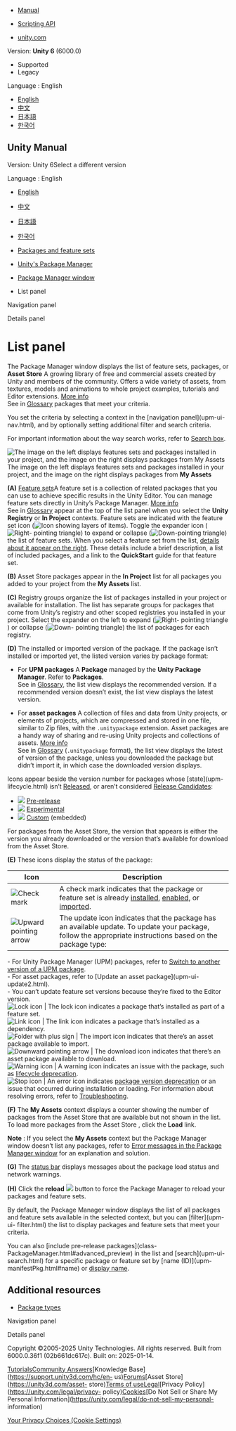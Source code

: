 [](https://docs.unity3d.com)

  * [Manual](../Manual/index.html)
  * [Scripting API](../ScriptReference/index.html)

  * [unity.com](https://unity.com/)

Version: **Unity 6** (6000.0)

  * Supported
  * Legacy

Language : English

  * [English](/Manual/upm-ui-list.html)
  * [中文](/cn/current/Manual/upm-ui-list.html)
  * [日本語](/ja/current/Manual/upm-ui-list.html)
  * [한국어](/kr/current/Manual/upm-ui-list.html)

[](https://docs.unity3d.com)

## Unity Manual

Version: Unity 6Select a different version

Language : English

  * [English](/Manual/upm-ui-list.html)
  * [中文](/cn/current/Manual/upm-ui-list.html)
  * [日本語](/ja/current/Manual/upm-ui-list.html)
  * [한국어](/kr/current/Manual/upm-ui-list.html)

  * [Packages and feature sets](PackagesList.html)
  * [Unity's Package Manager](Packages.html)
  * [Package Manager window](upm-ui.html)
  * List panel

[](upm-ui-nav.html)

Navigation panel

[](upm-ui-details.html)

Details panel

# List panel

The Package Manager window displays the list of feature sets, packages, or
**Asset Store** A growing library of free and commercial assets created by
Unity and members of the community. Offers a wide variety of assets, from
textures, models and animations to whole project examples, tutorials and
Editor extensions. [More info](AssetStore.html)  
See in [Glossary](Glossary.html#AssetStore) packages that meet your criteria.

You set the criteria by selecting a context in the [navigation panel](upm-ui-
nav.html), and by optionally setting additional filter and search criteria.

For important information about the way search works, refer to [Search
box](upm-ui-search.html).

![The image on the left displays features sets and packages installed in your
project, and the image on the right displays packages from My
Assets](../uploads/Main/upm-ui-list.png) The image on the left displays
features sets and packages installed in your project, and the image on the
right displays packages from **My Assets**

**(A)** [Feature sets](FeatureSets.html)A feature set is a collection of
related packages that you can use to achieve specific results in the Unity
Editor. You can manage feature sets directly in Unity’s Package Manager. [More
info](FeatureSets.html)  
See in [Glossary](Glossary.html#Featureset) appear at the top of the list
panel when you select the **Unity Registry** or **In Project** contexts.
Feature sets are indicated with the feature set icon (![Icon showing layers of
items](../uploads/Main/iconPkg.png)). Toggle the expander icon (![Right-
pointing triangle](../uploads/Main/iconCollapsed.png)) to expand or collapse
(![Down-pointing triangle](../uploads/Main/iconExpanded.png)) the list of
feature sets. When you select a feature set from the list, [details about it
appear on the right](fs-details.html). These details include a brief
description, a list of included packages, and a link to the **QuickStart**
guide for that feature set.

**(B)** Asset Store packages appear in the **In Project** list for all
packages you added to your project from the **My Assets** list.

**(C)** Registry groups organize the list of packages installed in your
project or available for installation. The list has separate groups for
packages that come from Unity’s registry and other scoped registries you
installed in your project. Select the expander on the left to expand (![Right-
pointing triangle](../uploads/Main/iconCollapsed.png)) or collapse (![Down-
pointing triangle](../uploads/Main/iconExpanded.png)) the list of packages for
each registry.

**(D)** The installed or imported version of the package. If the package isn’t
installed or imported yet, the listed version varies by package format:

  * For **UPM packages** A **Package** managed by the **Unity Package Manager**. Refer to **Packages**.  
See in [Glossary](Glossary.html#UPMpackage), the list view displays the
recommended version. If a recommended version doesn’t exist, the list view
displays the latest version.

  * For **asset packages** A collection of files and data from Unity projects, or elements of projects, which are compressed and stored in one file, similar to Zip files, with the `.unitypackage` extension. Asset packages are a handy way of sharing and re-using Unity projects and collections of assets. [More info](AssetPackages.html)  
See in [Glossary](Glossary.html#Assetpackage) (`.unitypackage` format), the
list view displays the latest of version of the package, unless you downloaded
the package but didn’t import it, in which case the downloaded version
displays.

Icons appear beside the version number for packages whose [state](upm-
lifecycle.html) isn’t [Released](pack-safe.html), or aren’t considered
[Release Candidates](pack-releasecandidate.html):

  * ![](../uploads/Main/iconPre.png) [Pre-release](pack-preview.html)
  * ![](../uploads/Main/iconExp.png) [Experimental](pack-exp.html)
  * ![](../uploads/Main/iconCustom.png) [Custom](upm-concepts.html#Embedded) (embedded)

For packages from the Asset Store, the version that appears is either the
version you already downloaded or the version that’s available for download
from the Asset Store.

**(E)** These icons display the status of the package:

**Icon** | **Description**  
---|---  
![Check mark](../uploads/Main/iconCheck.png) | A check mark indicates that the package or feature set is already [installed](upm-ui-install.html), [enabled](upm-ui-disable.html), or [imported](upm-ui-import.html).  
![Upward pointing arrow](../uploads/Main/iconUpdate.png) | The update icon indicates that the package has an available update. To update your package, follow the appropriate instructions based on the package type:  
  
\- For Unity Package Manager (UPM) packages, refer to [Switch to another
version of a UPM package](upm-ui-update.html).  
\- For asset packages, refer to [Update an asset package](upm-ui-
update2.html).  
\- You can’t update feature set versions because they’re fixed to the Editor
version.  
![Lock icon](../uploads/Main/iconLock.png) | The lock icon indicates a package that’s installed as part of a feature set.  
![Link icon](../uploads/Main/iconDependency.png) | The link icon indicates a package that’s installed as a dependency.  
![Folder with plus sign](../uploads/Main/iconImport.png) | The import icon indicates that there’s an asset package available to import.  
![Downward pointing arrow](../uploads/Main/iconDownload.png) | The download icon indicates that there’s an asset package available to download.  
![Warning icon](../uploads/Main/iconWarning.png) | A warning icon indicates an issue with the package, such as [lifecycle deprecation](pack-deprecated.html).  
![Stop icon](../uploads/Main/iconError.png) | An error icon indicates [package version deprecation](pack-deprecated.html) or an issue that occurred during installation or loading. For information about resolving errors, refer to [Troubleshooting](upm-errors.html).  
  
**(F)** The **My Assets** context displays a counter showing the number of
packages from the Asset Store that are available but not shown in the list. To
load more packages from the Asset Store , click the **Load** link.

**Note** : If you select the **My Assets** context but the Package Manager
window doesn’t list any packages, refer to [Error messages in the Package
Manager window](upm-errors.html#Errors) for an explanation and solution.

**(G)** The [status bar](upm-ui.html#StatusBar) displays messages about the
package load status and network warnings.

**(H)** Click the **reload** ![](../uploads/Main/iconReload.png) button to
force the Package Manager to reload your packages and feature sets.

By default, the Package Manager window displays the list of all packages and
feature sets available in the selected context, but you can [filter](upm-ui-
filter.html) the list to display packages and feature sets that meet your
criteria.

You can also [include pre-release packages](class-
PackageManager.html#advanced_preview) in the list and [search](upm-ui-
search.html) for a specific package or feature set by [name (ID)](upm-
manifestPkg.html#name) or [display name](upm-manifestPkg.html#displayName).

## Additional resources

  * [Package types](upm-package-types.html)

[](upm-ui-nav.html)

Navigation panel

[](upm-ui-details.html)

Details panel

Copyright ©2005-2025 Unity Technologies. All rights reserved. Built from
6000.0.36f1 (02b661dc617c). Built on: 2025-01-14.

[Tutorials](https://learn.unity.com/)[Community
Answers](https://answers.unity3d.com)[Knowledge
Base](https://support.unity3d.com/hc/en-
us)[Forums](https://forum.unity3d.com)[Asset Store](https://unity3d.com/asset-
store)[Terms of
use](https://docs.unity3d.com/Manual/TermsOfUse.html)[Legal](https://unity.com/legal)[Privacy
Policy](https://unity.com/legal/privacy-
policy)[Cookies](https://unity.com/legal/cookie-policy)[Do Not Sell or Share
My Personal Information](https://unity.com/legal/do-not-sell-my-personal-
information)

[Your Privacy Choices (Cookie Settings)](javascript:void\(0\);)

